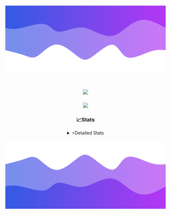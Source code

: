 ![Header](./header.png)
<div align="center">

<h1 align="center">
  <a href="https://git.io/typing-svg">
    <img src="https://readme-typing-svg.herokuapp.com/?lines=Hello,+There!+%F0%9F%91%8B;This+is+chicho.;Owner+on+Ocean;&center=true&size=25">
  </a>
</h1>
  
<p align="center">
  <img src="https://lanyard.cnrad.dev/api/852683595378196480" />
</p>

### 📈Stats
<details>
    <summary> ⚡Detailed Stats</summary>
    <br/>

<!--START_SECTION:waka-->
![Code Time](http://img.shields.io/badge/Code%20Time-926%20hrs%2048%20mins-blue)

![Profile Views](http://img.shields.io/badge/Profile%20Views-10-blue)

**🐱 My GitHub Data** 

> 📦 179.3 kB Used in GitHub's Storage 
 > 
> 🏆 0 Contributions in the Year 2025
 > 
> 🚫 Not Opted to Hire
 > 
> 📜 15 Public Repositories 
 > 
> 🔑 10 Private Repositories 
 > 
**I'm a Night 🦉** 

```text
🌞 Morning                25 commits          █░░░░░░░░░░░░░░░░░░░░░░░░   05.71 % 
🌆 Daytime                66 commits          ████░░░░░░░░░░░░░░░░░░░░░   15.07 % 
🌃 Evening                176 commits         ██████████░░░░░░░░░░░░░░░   40.18 % 
🌙 Night                  171 commits         ██████████░░░░░░░░░░░░░░░   39.04 % 
```
📅 **I'm Most Productive on Tuesday** 

```text
Monday                   26 commits          █░░░░░░░░░░░░░░░░░░░░░░░░   05.94 % 
Tuesday                  112 commits         ██████░░░░░░░░░░░░░░░░░░░   25.57 % 
Wednesday                81 commits          █████░░░░░░░░░░░░░░░░░░░░   18.49 % 
Thursday                 65 commits          ████░░░░░░░░░░░░░░░░░░░░░   14.84 % 
Friday                   74 commits          ████░░░░░░░░░░░░░░░░░░░░░   16.89 % 
Saturday                 43 commits          ██░░░░░░░░░░░░░░░░░░░░░░░   09.82 % 
Sunday                   37 commits          ██░░░░░░░░░░░░░░░░░░░░░░░   08.45 % 
```


📊 **This Week I Spent My Time On** 

```text
🕑︎ Time Zone: America/Argentina/Buenos_Aires

💬 Programming Languages: 
TypeScript               14 hrs 58 mins      █████████████████████░░░░   82.23 % 
JSON                     1 hr 33 mins        ██░░░░░░░░░░░░░░░░░░░░░░░   08.53 % 
Python                   1 hr 2 mins         █░░░░░░░░░░░░░░░░░░░░░░░░   05.76 % 
Other                    7 mins              ░░░░░░░░░░░░░░░░░░░░░░░░░   00.71 % 
Bash                     6 mins              ░░░░░░░░░░░░░░░░░░░░░░░░░   00.60 % 

🔥 Editors: 
Cursor                   16 hrs 15 mins      ██████████████████████░░░   89.31 % 
VS Code                  1 hr 56 mins        ███░░░░░░░░░░░░░░░░░░░░░░   10.69 % 

🐱‍💻 Projects: 
ocean                    7 hrs 17 mins       ██████████░░░░░░░░░░░░░░░   40.02 % 
project                  6 hrs 16 mins       █████████░░░░░░░░░░░░░░░░   34.50 % 
ocean-backend            3 hrs 28 mins       █████░░░░░░░░░░░░░░░░░░░░   19.11 % 
Unknown Project          1 hr 9 mins         ██░░░░░░░░░░░░░░░░░░░░░░░   06.38 % 

💻 Operating System: 
Windows                  18 hrs 12 mins      █████████████████████████   100.00 % 
```

**I Mostly Code in JavaScript** 

```text
JavaScript               8 repos             ██████░░░░░░░░░░░░░░░░░░░   25.81 % 
HTML                     7 repos             ██████░░░░░░░░░░░░░░░░░░░   22.58 % 
TypeScript               2 repos             ██░░░░░░░░░░░░░░░░░░░░░░░   06.45 % 
Astro                    1 repo              █░░░░░░░░░░░░░░░░░░░░░░░░   03.23 % 
SCSS                     1 repo              █░░░░░░░░░░░░░░░░░░░░░░░░   03.23 % 
```




 Last Updated on 11/01/2025 19:11:36 UTC
<!--END_SECTION:waka-->
</details>

![Footer](./footer.png)
